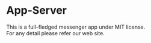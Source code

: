 App-Server
============

This is a full-fledged messenger app under MIT license.  
For any detail please refer our web site.
